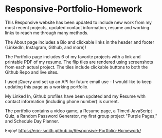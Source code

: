# Responsive-Portfolio-Homework

This Responsive website has been updated to include new work from my most recent projects, updated contact information, resume and working links to reach me through many methods. 

The About page includes a Bio and clickable links in the header and footer (LinkedIn, Instagram, Github, and more)!

The Portfolio page includes 6 of my favorite projects with a link and printable PDF of my resume. The flip tiles are rendered using screenshots from each actual project.  The tiles include clickable buttons to both the Github Repo and live sites.

I used jQuery and set up an API for future email use - I would like to keep updating this page as a working portfolio.

My Linked In, Github profiles have been updated and my Resume with contact information (including phone number) is current.

The portfolio contains a video game, a Resume page, a Timed JavaScript Quiz, a Random Password Generator, my first group project "Purple Pages," and Schedule Day Planner.

Enjoy!  https://erin-smith.github.io/Responsive-Portfolio-Homework/
